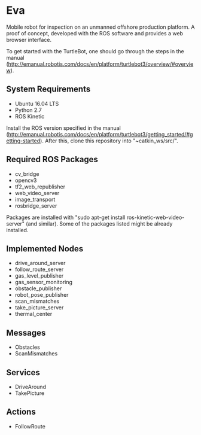 # Eva
Mobile robot for inspection on an unmanned offshore production platform. A proof of concept, developed with the ROS software and provides a web browser interface.

To get started with the TurtleBot, one should go through the steps in the manual (http://emanual.robotis.com/docs/en/platform/turtlebot3/overview/#overview).

## System Requirements
- Ubuntu 16.04 LTS
- Python 2.7
- ROS Kinetic

Install the ROS version specified in the manual (http://emanual.robotis.com/docs/en/platform/turtlebot3/getting_started/#getting-started). After this, clone this repository into "~catkin_ws/src/".

## Required ROS Packages
- cv_bridge
- opencv3
- tf2_web_republisher
- web_video_server
- image_transport
- rosbridge_server

Packages are installed with "sudo apt-get install ros-kinetic-web-video-server" (and similar). Some of the packages listed might be already installed.

## Implemented Nodes
- drive_around_server
- follow_route_server
- gas_level_publisher
- gas_sensor_monitoring
- obstacle_publisher
- robot_pose_publisher
- scan_mismatches
- take_picture_server
- thermal_center

## Messages
- Obstacles
- ScanMismatches

## Services
- DriveAround
- TakePicture

## Actions
- FollowRoute
